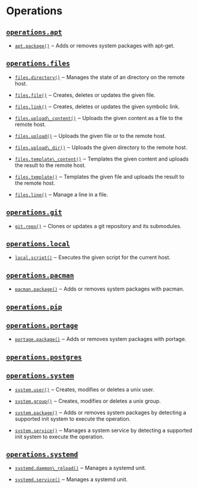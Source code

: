 # Operations

## [`operations.apt`](api/fora/operations/apt.md)

 -  [`apt.package()`](api/fora/operations/apt.md#def-apt.package) ‒ Adds or removes system packages with apt-get.

## [`operations.files`](api/fora/operations/files.md)

 -  [`files.directory()`](api/fora/operations/files.md#def-files.directory) ‒ Manages the state of an directory on the remote host.

 -  [`files.file()`](api/fora/operations/files.md#def-files.file) ‒ Creates, deletes or updates the given file.

 -  [`files.link()`](api/fora/operations/files.md#def-files.link) ‒ Creates, deletes or updates the given symbolic link.

 -  [`files.upload\_content()`](api/fora/operations/files.md#def-files.upload\_content) ‒ Uploads the given content as a file to the remote host.

 -  [`files.upload()`](api/fora/operations/files.md#def-files.upload) ‒ Uploads the given file or to the remote host.

 -  [`files.upload\_dir()`](api/fora/operations/files.md#def-files.upload\_dir) ‒ Uploads the given directory to the remote host.

 -  [`files.template\_content()`](api/fora/operations/files.md#def-files.template\_content) ‒ Templates the given content and uploads the result to the remote host.

 -  [`files.template()`](api/fora/operations/files.md#def-files.template) ‒ Templates the given file and uploads the result to the remote host.

 -  [`files.line()`](api/fora/operations/files.md#def-files.line) ‒ Manage a line in a file.

## [`operations.git`](api/fora/operations/git.md)

 -  [`git.repo()`](api/fora/operations/git.md#def-git.repo) ‒ Clones or updates a git repository and its submodules.

## [`operations.local`](api/fora/operations/local.md)

 -  [`local.script()`](api/fora/operations/local.md#def-local.script) ‒ Executes the given script for the current host.

## [`operations.pacman`](api/fora/operations/pacman.md)

 -  [`pacman.package()`](api/fora/operations/pacman.md#def-pacman.package) ‒ Adds or removes system packages with pacman.

## [`operations.pip`](api/fora/operations/pip.md)

## [`operations.portage`](api/fora/operations/portage.md)

 -  [`portage.package()`](api/fora/operations/portage.md#def-portage.package) ‒ Adds or removes system packages with portage.

## [`operations.postgres`](api/fora/operations/postgres.md)

## [`operations.system`](api/fora/operations/system.md)

 -  [`system.user()`](api/fora/operations/system.md#def-system.user) ‒ Creates, modifies or deletes a unix user.

 -  [`system.group()`](api/fora/operations/system.md#def-system.group) ‒ Creates, modifies or deletes a unix group.

 -  [`system.package()`](api/fora/operations/system.md#def-system.package) ‒ Adds or removes system packages by detecting a supported init system to execute the operation.

 -  [`system.service()`](api/fora/operations/system.md#def-system.service) ‒ Manages a system service by detecting a supported init system to execute the operation.

## [`operations.systemd`](api/fora/operations/systemd.md)

 -  [`systemd.daemon\_reload()`](api/fora/operations/systemd.md#def-systemd.daemon\_reload) ‒ Manages a systemd unit.

 -  [`systemd.service()`](api/fora/operations/systemd.md#def-systemd.service) ‒ Manages a systemd unit.
